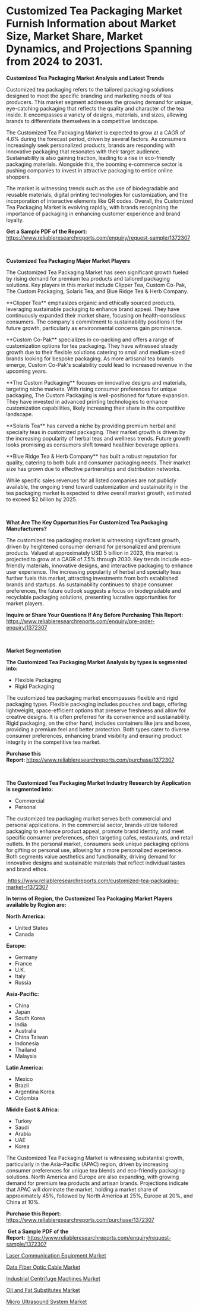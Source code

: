 <p><h1>Customized Tea Packaging Market Furnish Information about Market Size, Market Share, Market Dynamics, and Projections Spanning from 2024 to 2031.</h1></p><p><strong>Customized Tea Packaging Market Analysis and Latest Trends</strong></p>
<p><p>Customized tea packaging refers to the tailored packaging solutions designed to meet the specific branding and marketing needs of tea producers. This market segment addresses the growing demand for unique, eye-catching packaging that reflects the quality and character of the tea inside. It encompasses a variety of designs, materials, and sizes, allowing brands to differentiate themselves in a competitive landscape.</p><p>The Customized Tea Packaging Market is expected to grow at a CAGR of 4.6% during the forecast period, driven by several factors. As consumers increasingly seek personalized products, brands are responding with innovative packaging that resonates with their target audience. Sustainability is also gaining traction, leading to a rise in eco-friendly packaging materials. Alongside this, the booming e-commerce sector is pushing companies to invest in attractive packaging to entice online shoppers. </p><p>The market is witnessing trends such as the use of biodegradable and reusable materials, digital printing technologies for customization, and the incorporation of interactive elements like QR codes. Overall, the Customized Tea Packaging Market is evolving rapidly, with brands recognizing the importance of packaging in enhancing customer experience and brand loyalty.</p></p>
<p><strong>Get a Sample PDF of the Report:&nbsp;</strong> <a href="https://www.reliableresearchreports.com/enquiry/request-sample/1372307?utm_campaign=9&utm_medium=2&utm_source=Github&utm_content=ia&utm_term=11102024&utm_id=customized-tea-packaging">https://www.reliableresearchreports.com/enquiry/request-sample/1372307</a></p>
<p>&nbsp;</p>
<p><strong>Customized Tea Packaging Major Market Players</strong></p>
<p><p>The Customized Tea Packaging Market has seen significant growth fueled by rising demand for premium tea products and tailored packaging solutions. Key players in this market include Clipper Tea, Custom Co-Pak, The Custom Packaging, Solaris Tea, and Blue Ridge Tea & Herb Company. </p><p>**Clipper Tea** emphasizes organic and ethically sourced products, leveraging sustainable packaging to enhance brand appeal. They have continuously expanded their market share, focusing on health-conscious consumers. The company's commitment to sustainability positions it for future growth, particularly as environmental concerns gain prominence.</p><p>**Custom Co-Pak** specializes in co-packing and offers a range of customization options for tea packaging. They have witnessed steady growth due to their flexible solutions catering to small and medium-sized brands looking for bespoke packaging. As more artisanal tea brands emerge, Custom Co-Pak's scalability could lead to increased revenue in the upcoming years.</p><p>**The Custom Packaging** focuses on innovative designs and materials, targeting niche markets. With rising consumer preferences for unique packaging, The Custom Packaging is well-positioned for future expansion. They have invested in advanced printing technologies to enhance customization capabilities, likely increasing their share in the competitive landscape.</p><p>**Solaris Tea** has carved a niche by providing premium herbal and specialty teas in customized packaging. Their market growth is driven by the increasing popularity of herbal teas and wellness trends. Future growth looks promising as consumers shift toward healthier beverage options.</p><p>**Blue Ridge Tea & Herb Company** has built a robust reputation for quality, catering to both bulk and consumer packaging needs. Their market size has grown due to effective partnerships and distribution networks.</p><p>While specific sales revenues for all listed companies are not publicly available, the ongoing trend toward customization and sustainability in the tea packaging market is expected to drive overall market growth, estimated to exceed $2 billion by 2025.</p></p>
<p>&nbsp;</p>
<p><strong>What Are The Key Opportunities For Customized Tea Packaging Manufacturers?</strong></p>
<p><p>The customized tea packaging market is witnessing significant growth, driven by heightened consumer demand for personalized and premium products. Valued at approximately USD 5 billion in 2023, this market is projected to grow at a CAGR of 7.5% through 2030. Key trends include eco-friendly materials, innovative designs, and interactive packaging to enhance user experience. The increasing popularity of herbal and specialty teas further fuels this market, attracting investments from both established brands and startups. As sustainability continues to shape consumer preferences, the future outlook suggests a focus on biodegradable and recyclable packaging solutions, presenting lucrative opportunities for market players.</p></p>
<p><strong>Inquire or Share Your Questions If Any Before Purchasing This Report:</strong> <a href="https://www.reliableresearchreports.com/enquiry/pre-order-enquiry/1372307?utm_campaign=9&utm_medium=2&utm_source=Github&utm_content=ia&utm_term=11102024&utm_id=customized-tea-packaging">https://www.reliableresearchreports.com/enquiry/pre-order-enquiry/1372307</a></p>
<p>&nbsp;</p>
<p><strong>Market Segmentation</strong></p>
<p><strong>The Customized Tea Packaging Market Analysis by types is segmented into:</strong></p>
<p><ul><li>Flexible Packaging</li><li>Rigid Packaging</li></ul></p>
<p><p>The customized tea packaging market encompasses flexible and rigid packaging types. Flexible packaging includes pouches and bags, offering lightweight, space-efficient options that preserve freshness and allow for creative designs. It is often preferred for its convenience and sustainability. Rigid packaging, on the other hand, includes containers like jars and boxes, providing a premium feel and better protection. Both types cater to diverse consumer preferences, enhancing brand visibility and ensuring product integrity in the competitive tea market.</p></p>
<p><strong>Purchase this Report:&nbsp;</strong><a href="https://www.reliableresearchreports.com/purchase/1372307?utm_campaign=9&utm_medium=2&utm_source=Github&utm_content=ia&utm_term=11102024&utm_id=customized-tea-packaging">https://www.reliableresearchreports.com/purchase/1372307</a></p>
<p>&nbsp;</p>
<p><strong>The Customized Tea Packaging Market Industry Research by Application is segmented into:</strong></p>
<p><ul><li>Commercial</li><li>Personal</li></ul></p>
<p><p>The customized tea packaging market serves both commercial and personal applications. In the commercial sector, brands utilize tailored packaging to enhance product appeal, promote brand identity, and meet specific consumer preferences, often targeting cafes, restaurants, and retail outlets. In the personal market, consumers seek unique packaging options for gifting or personal use, allowing for a more personalized experience. Both segments value aesthetics and functionality, driving demand for innovative designs and sustainable materials that reflect individual tastes and brand ethos.</p></p>
<p><a href="https://www.reliableresearchreports.com/customized-tea-packaging-market-r1372307?utm_campaign=9&utm_medium=2&utm_source=Github&utm_content=ia&utm_term=11102024&utm_id=customized-tea-packaging">&nbsp;https://www.reliableresearchreports.com/customized-tea-packaging-market-r1372307</a></p>
<p><strong>In terms of Region, the Customized Tea Packaging Market Players available by Region are:</strong></p>
<p>
    <p> <strong> North America: </strong>
        <ul>
            <li>United States</li>
            <li>Canada</li>
        </ul>
        </p> 
    <p> <strong> Europe: </strong>
        <ul>
            <li>Germany</li>
            <li>France</li>
            <li>U.K.</li>
            <li>Italy</li>
            <li>Russia</li>
        </ul>
        </p> 
    <p> <strong> Asia-Pacific: </strong>
        <ul>
            <li>China</li>
            <li>Japan</li>
            <li>South Korea</li>
            <li>India</li>
            <li>Australia</li>
            <li>China Taiwan</li>
            <li>Indonesia</li>
            <li>Thailand</li>
            <li>Malaysia</li>
        </ul>
        </p> 
    <p> <strong> Latin America: </strong>
        <ul>
            <li>Mexico</li>
            <li>Brazil</li>
            <li>Argentina Korea</li>
            <li>Colombia</li>
        </ul>
        </p> 
    <p> <strong> Middle East & Africa: </strong>
        <ul>
            <li>Turkey</li>
            <li>Saudi</li>
            <li>Arabia</li>
            <li>UAE</li>
            <li>Korea</li>
        </ul>
    </p>
    </p>
<p><p>The Customized Tea Packaging Market is witnessing substantial growth, particularly in the Asia-Pacific (APAC) region, driven by increasing consumer preferences for unique tea blends and eco-friendly packaging solutions. North America and Europe are also expanding, with growing demand for premium tea products and artisan brands. Projections indicate that APAC will dominate the market, holding a market share of approximately 45%, followed by North America at 25%, Europe at 20%, and China at 10%.</p></p>
<p><strong>Purchase this Report: </strong><a href="https://www.reliableresearchreports.com/purchase/1372307?utm_campaign=9&utm_medium=2&utm_source=Github&utm_content=ia&utm_term=11102024&utm_id=customized-tea-packaging">https://www.reliableresearchreports.com/purchase/1372307</a></p>
<p>&nbsp;<strong>Get a Sample PDF of the Report:&nbsp;&nbsp;</strong><a href="https://www.reliableresearchreports.com/enquiry/request-sample/1372307?utm_campaign=9&utm_medium=2&utm_source=Github&utm_content=ia&utm_term=11102024&utm_id=customized-tea-packaging">https://www.reliableresearchreports.com/enquiry/request-sample/1372307</a></p>
<p><strong></strong></p>
<p><p><a href="https://issuu.com/reportprime-2/docs/laser-communication-equipment-marke_7dbe9680a92a3c?utm_campaign=9&utm_medium=2&utm_source=Github&utm_content=ia&utm_term=11102024&utm_id=customized-tea-packaging">Laser Communication Equipment Market</a></p><p><a href="https://issuu.com/reportprime-2/docs/data-fiber-optic-cable-market-size-_a3147e955c2d82?utm_campaign=9&utm_medium=2&utm_source=Github&utm_content=ia&utm_term=11102024&utm_id=customized-tea-packaging">Data Fiber Optic Cable Market</a></p><p><a href="https://www.linkedin.com/pulse/strategic-market-insights-navigating-global-industrial-trype?utm_campaign=9&utm_medium=2&utm_source=Github&utm_content=ia&utm_term=11102024&utm_id=customized-tea-packaging">Industrial Centrifuge Machines Market</a></p><p><a href="https://www.linkedin.com/pulse/global-oil-fat-substitutes-market-focus-product-type-plantanimal-e65xf?utm_campaign=9&utm_medium=2&utm_source=Github&utm_content=ia&utm_term=11102024&utm_id=customized-tea-packaging">Oil and Fat Substitutes Market</a></p><p><a href="https://www.linkedin.com/pulse/micro-ultrasound-system-market-essentials-key-players-oroje?utm_campaign=9&utm_medium=2&utm_source=Github&utm_content=ia&utm_term=11102024&utm_id=customized-tea-packaging">Micro Ultrasound System Market</a></p></p>